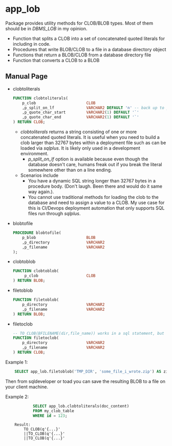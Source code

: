 # app_lob

Package provides utility methods for CLOB/BLOB types. Most of them should be in *DBMS_LOB* in my opinion.

- Function that splits a CLOB into a set of concatenated quoted literals for including in code.
- Procedures that write BLOB/CLOB to a file in a database directory object
- Functions that return a BLOB/CLOB from a database directory file
- Function that converts a CLOB to a BLOB

## Manual Page

- clobtoliterals
    ```sql
    FUNCTION clobtoliterals(
        p_clob                      CLOB
        ,p_split_on_lf              VARCHAR2 DEFAULT 'n' -- back up to prior LF for end of chunk
        ,p_quote_char_start         VARCHAR2(1) DEFAULT '`'
        ,p_quote_char_end           VARCHAR2(1) DEFAULT '`'
    ) RETURN CLOB;
    ```
    - *clobtoliterals* returns a string consisting of one or more concatenated quoted literals. It is useful when you need to build a clob larger than 32767 bytes within a deployment file such as can be loaded via *sqlplus*. It is likely only used in a development environment.
        - *p_split_on_lf* option is available because even though the database doesn't care, humans freak out if you break the literal somewhere other than on a line ending.
    - Scenarios include
        - You have a dynamic SQL string longer than 32767 bytes in a procedure body. (Don't laugh. Been there and would do it same way again.). 
        - You cannot use traditional methods for loading the clob to the database and need to assign a value to a CLOB. My use case for this is CI/Devops deployment automation that only supports SQL files run through *sqlplus*.

- blobtofile
    ```sql
    PROCEDURE blobtofile(
        p_blob                      BLOB
        ,p_directory                VARCHAR2
        ,p_filename                 VARCHAR2
    );
    ```
- clobtoblob
    ```sql
    FUNCTION clobtoblob(
         p_clob                     CLOB
    ) RETURN BLOB;
    ```
- filetoblob
    ```sql
    FUNCTION filetoblob(
        p_directory                 VARCHAR2
        ,p_filename                 VARCHAR2
    ) RETURN BLOB;
    ```
- filetoclob
    ```sql
    -- TO_CLOB(BFILENAME(dir,file_name)) works in a sql statement, but not in pl/sql directly as of 12.2.
    FUNCTION filetoclob(
        p_directory                 VARCHAR2
        ,p_filename                 VARCHAR2
    ) RETURN CLOB;
    ```

Example 1:
```sql
    SELECT app_lob.filetoblob('TMP_DIR', 'some_file_i_wrote.zip') AS zip_file FROM dual;
```
Then from sqldeveloper or toad you can save the resulting BLOB to a file on your client machine.

Example 2:
```sql
            SELECT app_lob.clobtoliterals(doc_content)
            FROM my_clob_table
            WHERE id = 123;
```
        Result:
            TO_CLOB(q'{...}'
            ||TO_CLOB(q'{...}'
            ||TO_CLOB(q'{...}'

